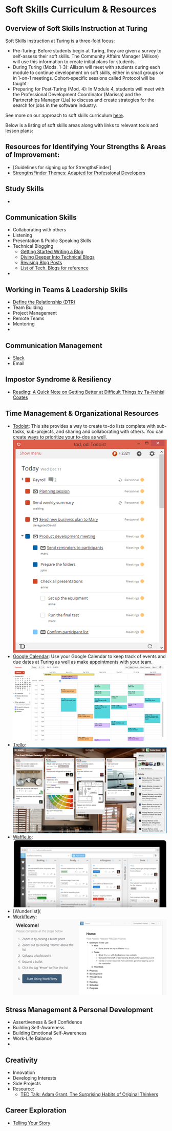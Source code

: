 # Soft Skills Curriculum & Resources

## Overview of Soft Skills Instruction at Turing
Soft Skills instruction at Turing is a three-fold focus:
  * Pre-Turing: Before students begin at Turing, they are given a survey to self-assess their soft skills. The Community Affairs Manager (Allison) will use this information to create initial plans for students. 
  * During Turing (Mods. 1-3): Allison will meet with students during each module to continue development on soft skills, either in small groups or in 1-on-1 meetings. Cohort-specific sessions called Protocol will be taught 
  * Preparing for Post-Turing (Mod. 4): In Module 4, students will meet with the Professional Development Coordinator (Marissa) and the Partnerships Manager (Lia) to discuss and create strategies for the search for jobs in the software industry. 
  
See more on our approach to soft skills curriculum [here](https://docs.google.com/document/d/13Ojfj3YpqNYIHHI3tvhOvjZE3mvTd91F5IK0-fL1rEM/edit?usp=sharing). 

Below is a listing of soft skills areas along with links to relevant tools and lesson plans:

## Resources for Identifying Your Strengths & Areas of Improvement:
* [Guidelines for signing up for StrengthsFinder]
* [StrengthsFinder Themes: Adapted for Professional Developers](https://docs.google.com/document/d/1D4AE3y8yVXx5PI7wtPcbdTEz-IbXl6CJm_EZAwkTHew/edit?usp=sharing)

## Study Skills
* 

## Communication Skills
* Collaborating with others
* Listening
* Presentation & Public Speaking Skills
* Technical Blogging
     * [Getting Started Writing a Blog](https://docs.google.com/document/d/1Eeg1rbk_AIIztpzNI62PZSbN1KjUJZYGrwzHwSHX69o/edit?usp=sharing)
     * [Diving Deeper Into Technical Blogs]()
     * [Revising Blog Posts]()
     * [List of Tech. Blogs for reference](https://docs.google.com/a/casimircreative.com/document/d/14Z2CsY71j6py5eTA8LZWTmQ7Jb3LY0G8_IKbTo8ikoU/edit?usp=sharing)
*  

## Working in Teams & Leadership Skills
* [Define the Relationship (DTR)](https://docs.google.com/document/d/1zMtgWhODQuP3KBNhrg6PtmPUkw0DIskqgggeyEzYZi4/edit?usp=sharing)
* Team Building
* Project Management
* Remote Teams
* Mentoring
* 

## Communication Management
* [Slack](https://docs.google.com/document/d/1OChnYx0ViErOKgNzE6C0hDD9tC9xX683f_dlM_4WYkA/edit?usp=sharing)
* Email

## Impostor Syndrome & Resiliency
* [Reading: A Quick Note on Getting Better at Difficult Things by Ta-Nehisi Coates](http://www.theatlantic.com/education/archive/2015/03/a-quick-note-on-getting-better-at-difficult-things/387133/)

## Time Management & Organizational Resources
* [Todoist](https://todoist.com): This site provides a way to create to-do lists complete with sub-tasks, sub-projects, and sharing and collaborating with others. You can create ways to prioritize your to-dos as well.
![Todoist](images/Todoist.png)
* [Google Calendar](https://calendar.google.com/calendar/): Use your Google Calendar to keep track of events and due dates at Turing as well as make appointments with your team. 
![Google Calendar](images/GoogleCalendar.png)
* [Trello](trello.com): 
![Trello doc](images/Trello.png)
* [Waffle.io](waffle.io): 
![Waffle doc](images/Waffle.io.png)
* [Wunderlist](
* [Workflowy](https://workflowy.com): 
![Workflowy doc](images/Workflowy.png)

## Stress Management & Personal Development
* Assertiveness & Self Confidence
* Building Self-Awareness
* Building Emotional Self-Awareness
* Work-Life Balance
* 

## Creativity
* Innovation
* Developing Interests
* Side Projects
* Resource:
     * [TED Talk: Adam Grant, The Surprising Habits of Original Thinkers](https://www.ted.com/talks/adam_grant_the_surprising_habits_of_original_thinkers?language=en)

## Career Exploration
* [Telling Your Story](https://docs.google.com/document/d/1ux3j3Cp6PZq1EzFH9jy8PbQiXn3N32W7EMAyqRVkVu4/edit?usp=sharing)
